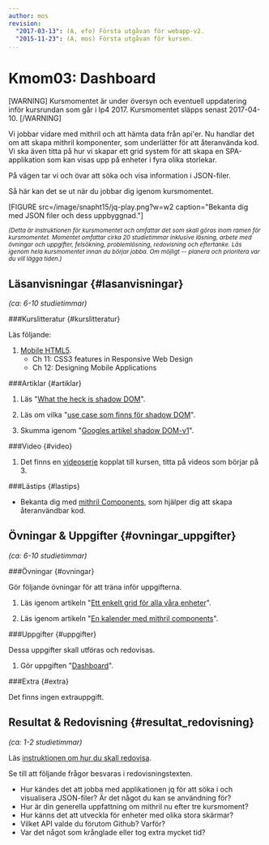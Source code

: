 ```yaml
---
author: mos
revision:
  "2017-03-13": (A, efo) Första utgåvan för webapp-v2.
  "2015-11-23": (A, mos) Första utgåvan för kursen.
...
```

Kmom03: Dashboard
==================================

[WARNING]
Kursmomentet är under översyn och eventuell uppdatering inför kursrundan som går i lp4 2017. Kursmomentet släpps senast 2017-04-10.
[/WARNING]


Vi jobbar vidare med mithril och att hämta data från api'er. Nu handlar det om att skapa mithril komponenter, som underlätter för att återanvända kod. Vi ska även titta på hur vi skapar ett grid system för att skapa en SPA-applikation som kan visas upp på enheter i fyra olika storlekar.

På vägen tar vi och övar att söka och visa information i JSON-filer.

<!--more-->

Så här kan det se ut när du jobbar dig igenom kursmomentet.

[FIGURE src=/image/snapht15/jq-play.png?w=w2 caption="Bekanta dig med JSON filer och dess uppbyggnad."]

<!-- [FIGURE src=/image/snapht15/ajax-af-lista.png?w=w2 class="left" caption="Sida som visar antalet lediga jobb samt platsannonser."]

[FIGURE src=/image/snapht15/ajax-af-undersida.png?w=w2 class="left" caption="Undersida som visar lediga jobb och antal platsannonser i Blekinge."] -->

<small>*(Detta är instruktionen för kursmomentet och omfattar det som skall göras inom ramen för kursmomentet. Momentet omfattar cirka 20 studietimmar inklusive läsning, arbete med övningar och uppgifter, felsökning, problemlösning, redovisning och eftertanke. Läs igenom hela kursmomentet innan du börjar jobba. Om möjligt -- planera och prioritera var du vill lägga tiden.)*</small>



Läsanvisningar  {#lasanvisningar}
---------------------------------

*(ca: 6-10 studietimmar)*


###Kurslitteratur  {#kurslitteratur}

Läs följande:

1. [Mobile HTML5](kunskap/boken-mobile-html5).
    * Ch 11: CSS3 features in Responsive Web Design
    * Ch 12: Designing Mobile Applications



###Artiklar {#artiklar}

1. Läs "[What the heck is shadow DOM](https://glazkov.com/2011/01/14/what-the-heck-is-shadow-dom/)".

1. Läs om vilka "[use case som finns för shadow DOM](https://www.w3.org/2008/webapps/wiki/Component_Model_Use_Cases)".

1. Skumma igenom "[Googles artikel shadow DOM-v1](https://developers.google.com/web/fundamentals/getting-started/primers/shadowdom?hl=en)".


###Video  {#video}

1. Det finns en [videoserie](https://www.youtube.com/playlist?list=PLKtP9l5q3ce_D-nAKo6PpmWZwNpo5TyWm) kopplat till kursen, titta på videos som börjar på 3.



###Lästips {#lastips}

* Bekanta dig med [mithril Components](http://mithril.js.org/components.html), som hjälper dig att skapa återanvändbar kod.



Övningar & Uppgifter  {#ovningar_uppgifter}
-------------------------------------------

*(ca: 6-10 studietimmar)*



###Övningar {#ovningar}

Gör följande övningar för att träna inför uppgifterna.

1. Läs igenom artikeln "[Ett enkelt grid för alla våra enheter](kunskap/ett-enkelt-grid-for-alla-vara-enheter)".

1. Läs igenom artikeln "[En kalender med mithril components](kunskap/en-kalender-med-mithril-components)".

<!-- 1. Läs igenom artikeln och gör övningarna i "[Mobil webapp och RESTful server](kunskap/mobil-webapp-och-restful-server)". Spara de övningar du gör i mappen `me/kmom03/ajax`. -->



###Uppgifter {#uppgifter}

Dessa uppgifter skall utföras och redovisas.

1. Gör uppgiften "[Dashboard](uppgift/mithril-dashboard)".



###Extra {#extra}

Det finns ingen extrauppgift.



Resultat & Redovisning  {#resultat_redovisning}
-----------------------------------------------

*(ca: 1-2 studietimmar)*

Läs [instruktionen om hur du skall redovisa](kurser/webapp-v2/redovisa).

Se till att följande frågor besvaras i redovisningstexten.

* Hur kändes det att jobba med applikationen jq för att söka i och visualisera JSON-filer? Är det något du kan se användning för?
* Hur är din generella uppfattning om mithril nu efter tre kursmoment?
* Hur känns det att utveckla för enheter med olika stora skärmar?
* Vilket API valde du förutom Github? Varför?
* Var det något som krånglade eller tog extra mycket tid?
